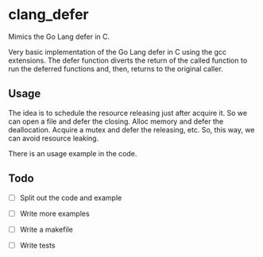 clang_defer
===========

Mimics the Go Lang defer in C.

Very basic implementation of the Go Lang defer in C using the gcc extensions. The defer function diverts the return of the called function to run the deferred functions and, then, returns to the original caller. 


Usage
-----
The idea is to schedule the resource releasing just after acquire it. So we can open a file and defer the closing. Alloc memory and defer the deallocation. Acquire a mutex and defer the releasing, etc. So, this way, we can avoid resource leaking.

There is an usage example in the code.


Todo
----
- [ ] Split out the code and example 
- [ ] Write more examples
- [ ] Write a makefile
- [ ] Write tests



